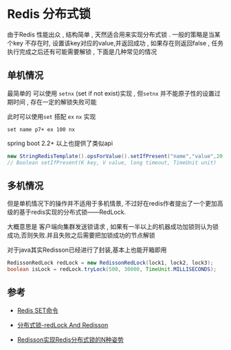 # Redis 分布式锁

由于Redis 性能出众 , 结构简单 , 天然适合用来实现分布式锁 . 一般的策略是当某个key 不存在时, 设置该key对应的value,并返回成功 , 如果存在则返回false , 任务执行完成之后还有可能需要解锁 , 下面是几种常见的情况

## 单机情况

最简单的 可以使用 `setnx` (set if not exist)实现 , 但`setnx` 并不能原子性的设置过期时间 , 存在一定的解锁失败可能

此时可以使用`set` 搭配 `ex`  `nx` 实现

```Redis
set name p7+ ex 100 nx
```

spring boot 2.2+ 以上也提供了类似api

```java
new StringRedisTemplate().opsForValue().setIfPresent("name","value",20,TimeUnit.SECONDS);
// Boolean setIfPresent(K key, V value, long timeout, TimeUnit unit)
```

## 多机情况

但是单机情况下的操作并不适用于多机情景, 不过好在redis作者提出了一个更加高级的基于redis实现的分布式锁——RedLock.

大概意思是 客户端向集群发送锁请求 , 如果有一半以上的机器成功加锁则认为锁成功,否则失败.并且失败之后需要把加锁成功的节点解锁

对于java其实Redisson已经进行了封装,基本上也能开箱即用

```java
RedissonRedLock redLock = new RedissonRedLock(lock1, lock2, lock3);
boolean isLock = redLock.tryLock(500, 30000, TimeUnit.MILLISECONDS);
```

## 参考

* [Redis SET命令](https://redis.io/commands/set)

* [分布式锁-redLock And Redisson](https://blog.csdn.net/stone_yw/article/details/88062938)
* [Redisson实现Redis分布式锁的N种姿势](https://www.jianshu.com/p/f302aa345ca8)